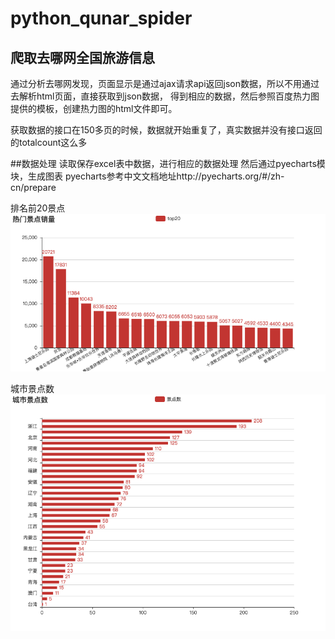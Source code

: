 # python_qunar_spider

## 爬取去哪网全国旅游信息
通过分析去哪网发现，页面显示是通过ajax请求api返回json数据，所以不用通过去解析html页面，直接获取到json数据，
得到相应的数据，然后参照百度热力图提供的模板，创建热力图的html文件即可。


获取数据的接口在150多页的时候，数据就开始重复了，真实数据并没有接口返回的totalcount这么多

##数据处理
读取保存excel表中数据，进行相应的数据处理
然后通过pyecharts模块，生成图表
pyecharts参考中文文档地址http://pyecharts.org/#/zh-cn/prepare

排名前20景点
![](image/top20.png)


城市景点数
![](image/count.png)
